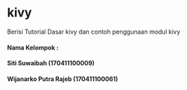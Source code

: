# kivy
Berisi Tutorial Dasar kivy dan contoh penggunaan modul kivy

#### Nama Kelompok : 
#### Siti Suwaibah         (170411100009)
#### Wijanarko Putra Rajeb (170411100061)
